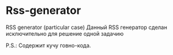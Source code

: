 # Rss-generator
RSS generator (particular case)
Данный RSS генератор сделан исключительно для решение одной задачию

P.S.: Содержит кучу говно-кода.